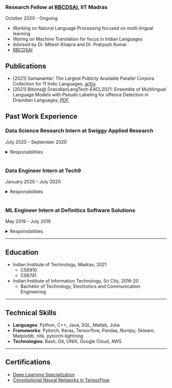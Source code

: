 ### Research Fellow at [RBCDSAI](https://rbcdsai.iitm.ac.in/), IIT Madras
October 2020 - Ongoing
 - Working on Natural Language Processing focused on multi-lingual learning
 - Woring on Machine Translation for focus in Indian Languages
 - Advised by Dr. Mitesh Khapra and Dr. Pratyush Kumar
 - [RBCDSAI](https://rbcdsai.iitm.ac.in/people/sumanth-doddapaneni/)

 
 ## Publications
  - [2021] Samanantar: The Largest Publicly Available Parallel Corpora Collection for 11 Indic Languages, [arXiv](https://arxiv.org/abs/2104.05596)
  - [2021] Bitions@ DravidianLangTech-EACL2021: Ensemble of Multilingual Language Models with Pseudo Labeling for offence Detection in Dravidian Languages, [PDF](https://www.aclweb.org/anthology/2021.dravidianlangtech-1.42/)


## Past Work Experience 

### Data Science Research Intern at Swiggy Applied Research
July 2020 - September 2020
<details><summary>Responsibilities</summary>
 - Worked on Named Entity Recognition for chat data
 - Created custom tool on AWS Groundtruth for NER Annotation
 - Responsible for ideation and experiment design
</details>

<br>

### Data Engineer Intern at Tech9
January 2020 - July 2020
<details><summary>Responsibilities</summary>
- Developed Multi-Class Classification Models for Fintech Company
- Created Visualization Dashboards with Dash
- Created custom Docker Containers and hosted them as End-Points on AWS
- Developed Classification Models for Media Company
- Created parallelized web crawlers for acquiring data
- Carried out EDA and pointed out valuable insights
</details>
 
<br>

### ML Engineer Intern at Definitics Software Solutions
May 2019 - July 2019
<details><summary>Responsibilities</summary>
- Developed Deep Learning models for Object Detection and Recognition that automates the survey process by Road Transport Authorities
- Developed end to end solution for automating the survey process
- Created and Trained Object Detection Networks for higher accuracy and lower latency
- Created Android Appliation for real-time detections and visualizations
</details>

---
## Education
- Indian Institute of Technology, Madras, 2021
    - CS6910
    - CS6741
- Indian Institute of Information Technology, Sri City, 2016-20
    - Bachelor of Technology, Electronics and Communication Engineering 


---
## Technical Skills
- **Languages**: Python, C++, Java, SQL, Matlab, Julia
- **Frameworks**: Pytorch, Keras, Tensorflow, Pandas, Numpy, Sklearn, Matplotlib, nltk, pytorch-lightning
- **Technologies**: Bash, Git, UNIX, Google Cloud, AWS
  
---
## Certifications

- [Deep Learning Specialization](https://www.coursera.org/account/accomplishments/specialization/PYEDU9NDWFU9)
- [Convolutional Neural Networks in TensorFlow](https://www.coursera.org/account/accomplishments/verify/GWBUUYMGVQW8)
